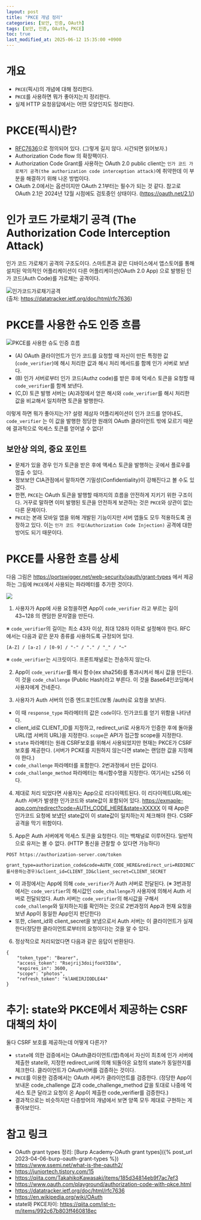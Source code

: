 ```yaml
---
layout: post
title: "PKCE 개념 정리"
categories: [보안, 인증, OAuth]
tags: [보안, 인증, OAuth, PKCE]
toc: true
last_modified_at: 2025-06-12 15:35:00 +0900
---
```


# 개요
- `PKCE`(픽시)의 개념에 대해 정리한다. 
- `PKCE`를 사용하면 뭐가 좋아지는지 정리한다. 
- 실제 HTTP 요청응답에서는 어떤 모양인지도 정리한다. 

# PKCE(픽시)란?
- [RFC7636](https://datatracker.ietf.org/doc/html/rfc7636)으로 정의되어 있다.  (그렇게 길지 않다. 시간되면 읽어보자.)
- Authorization Code flow 의 확장팩이다. 
- Authorization Code Grant를 사용하는 OAuth 2.0 public client는 `인가 코드 가로채기 공격(the authorization code interception attack)`에 취약한데 이 부분을 해결하기 위해 나온 방법이다. 
- OAuth 2.0에서는 옵션이지만 OAuth 2.1부터는 필수가 되는 것 같다. 참고로 OAuth 2.1은 2024년 12월 시점에도 검토중인 상태이다. (https://oauth.net/2.1/)


# 인가 코드 가로채기 공격 (The Authorization Code Interception Attack)
인가 코드 가로채기 공격의 구조도이다. 스마트폰과 같은 디바이스에서 앱스토어를 통해 설치된 악의적인 어플리케이션이 다른 어플리케이션(OAuth 2.0 App) 으로 발행된 인가 코드(Auth Code)를 가로채는 공격이다. 

![인가코드가로채기공격](/images/oauth-pkce-auth-code-interception.png)  
(출처: https://datatracker.ietf.org/doc/html/rfc7636)


# PKCE를 사용한 슈도 인증 흐름 
![PKCE를 사용한 슈도 인증 흐름 ](/images/oauth-pkce-flow.png)

- (A) OAuth 클라이언트가 인가 코드를 요청할 때 자신이 만든 특정한 값(`code_verifier`)에 해시 처리한 값과 해시 처리 메서드를  함께 인가 서버로 보낸다. 
- (B) 인가 서버로부터 인가 코드(Authz code)를 받은 후에 억세스 토큰을 요청할 때 `code_verifier`를 함께 보낸다. 
- (C,D) 토큰 발행 서버는 (A)과정에서 얻은 해시와 `code_verifier`를 해시 처리한 값을 비교해서 일치하면 토큰을 발행한다. 

이렇게 하면 뭐가 좋아지는가? 설령 제삼자 어플리케이션이 인가 코드를 얻어내도, `code_verifier` 는 이 값을 발행한 정당한 원래의 OAuth 클라이언트 밖에 모르기 때문에 결과적으로 억세스 토큰를 얻어낼 수 없다! 

## 보안상 의의, 중요 포인트 
- 문제가 있을 경우 인가 토큰을 받은 후에 액세스 토큰을 발행하는 곳에서 플로우를 멈출 수 있다.
- 정보보안 CIA관점에서 말하자면 기밀성(Confidentiality)이 강해진다고 볼 수도 있겠다. 
- 한편, `PKCE`는 OAuth 토큰을 발행할 때까지의 흐름을 안전하게 지키기 위한 구조이다. 거꾸로 말하면 이미 발행된 토큰을 안전하게 보관하는 것은 `PKCE`와 상관이 없는 다른 문제이다. 
- `PKCE`는 본래 모바일 앱을 위해 개발된 기능이지만 서버 앱들도 모두 적용하도록 권장하고 있다. 이는 `인가 코드 주입(Authorization Code Injection)` 공격에 대한 방어도 되기 때문이다. 

# PKCE를 사용한 흐름 상세 
다음 그림은 https://portswigger.net/web-security/oauth/grant-types 에서 제공하는 그림에 `PKCE`에서 사용되는 파라메터를 추가한 것이다. 

![](/images/pkce-detail.png)  


1. 사용자가 App에 사용 요청을하면 App이 `code_verifier` 라고 부르는 길이 43~128 의 랜덤한 문자열을 만든다. 

※ `code_verifier`의 길이는 최소 43자 이상, 최대 128자 이하로 설정해야 한다.
RFC에서는 다음과 같은 문자 종류를 사용하도록 규정되어 있다.

```
[A-Z] / [a-z] / [0-9] / "-" / "." / "_" / "~"
```
※ `code_verifier`는 시크릿이다. 프론트채널로는 전송하지 않는다. 


2. App이 `code_verifier`를 해시 함수(ex sha256)를 통과시켜서 해시 값을 만든다. 이 것을 `code_challenge` (Public Hash)라고 부른다. 이 것을 Base64인코딩해서 사용자에게 건네준다. 

3. 사용자가 Auth 서버의 인증 엔드포인트(보통 /auth)로 요청을 보낸다. 
- 이 때 `response_type` 파라메터의 값은 `code`이다. 인가코드를 얻기 위함을 나타낸다. 
- client_id로 CLIENT_ID를 지정하고, redirect_uri로 사용자가 인증한 후에 돌아올 URL(앱 서버의 URL)을 지정한다. `scope`은 API가 접근할 scope을 지정한다. 
- `state` 파라메터는 원래 CSRF보호를 위해서 사용되었지만 현재는 PKCE가 CSRF보호를 제공한다. (서버가 PCKE를 지원하지 않는다면 state는 랜덤한 값을 지정해야 한다.)
- `code_challenge` 파라메터를 포함한다. 2번과정에서 만든 값이다.
- `code_challenge_method` 파라메터는 해시함수명을 지정한다. 여기서는 s256 이다. 

4. 제대로 처리 되었다면 사용자는 App으로 리다이렉트된다. 이 리다이렉트URL에는 Auth 서버가 발생한 인가코드와 state값이 포함되어 있다. 
https://exmaple-app.com/redirect?code=AUTH_CODE_HERE&state=XXXXX
이 때 App은 인가코드 요청에 보냈던 state값이 이 state값이 일치하는지 체크해야 한다. CSRF공격을 막기 위함이다. 

5. App은 Auth 서버에게 억세스 토큰을 요청한다. 이는 백채널로 이루어진다. 일반적으로 유저는 볼 수 없다. (HTTP 통신을 관찰할 수 있다면 가능하다) 

```http
POST https://authorization-server.com/token

grant_type=authorization_code&code=AUTH_CODE_HERE&redirect_uri=REDIRECT_URI&code_verifier=VERIFIER_STRING(PKCE를사용하는경우)&client_id=CLIENT_ID&client_secret=CLIENT_SECRET
```

- 이 과정에서는 App에 의해 `code_verifier`가 Auth 서버로 전달된다. (※ 3번과정에서는 `code_verifier`의 해시값인 `code_challenge`가 사용자에 의해서 Auth 서버로 전달되었다. Auth 서버는 `code_verifier`의 해시값을 구해서 `code_challenge`와 일치하는지를 확인하는 것으로 2번과정의 App과 현재 요청을 보낸 App이 동일한 App인지 판단한다)
- 또한, client_id와 client_secret을 보냄으로서 Auth 서버는 이 클라이언트가 실재한다(정당한 클라이언트로부터의 요청이다)는 것을 알 수 있다. 

6. 정상적으로 처리되었다면 다음과 같은 응답이 반환된다. 

```
{
    "token_type": "Bearer",
    "access_token": "Rsejrij3doijfooV3IOa",
    "expires_in": 3600,
    "scope": "photos",
    "refresh_token": "klAHEIRJIODLE44"
}
```

# 추기: state와 PKCE에서 제공하는 CSRF대책의 차이 
둘다 CSRF 보호를 제공하는데 어떻게 다른가? 
- `state`에 의한 검증에서는 OAuth클라이언트(앱)측에서 자신이 최초에 인가 서버에 제출한 state와, 지정한 redirect_uri에 의해 되돌아온 요청의 state가 동일한지를 체크한다. 클라이언트가 OAuth서버를 검증하는 것이다. 
- `PKCE`를 이용한 검증에서는 OAuth 서버가 클라이언트를 검증한다. (정당한 App이 보내온 code_challenge 값과 code_challenge_method 값을 토대로 나중에 억세스 토큰 달라고 요청이 온 App이 제출한 code_verifier를 검증한다.)
- 결과적으로는 비슷하지만 다층방어의 개념에서 보면 양쪽 모두 제대로 구현하는 게 좋아보인다. 

# 참고 링크
- OAuth grant types 정리: [Burp Academy-OAuth grant types]({% post_url 2023-04-06-burp-oauth-grant-types %}) 
- https://www.ssemi.net/what-is-the-oauth2/
- https://juniortech.tistory.com/15
- https://qiita.com/TakahikoKawasaki/items/185d34814eb9f7ac7ef3
- https://www.oauth.com/playground/authorization-code-with-pkce.html
- https://datatracker.ietf.org/doc/html/rfc7636
- https://en.wikipedia.org/wiki/OAuth
- state와 PKCE차이: https://qiita.com/ist-n-m/items/992c67b803ff460818ec